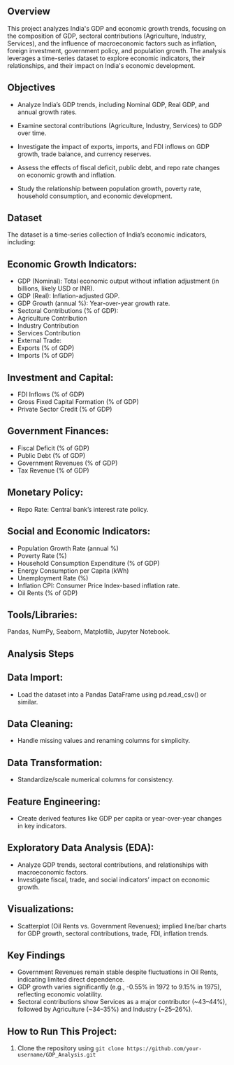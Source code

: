 ## Overview

This project analyzes India's GDP and economic growth trends, focusing on the composition of GDP, sectoral contributions (Agriculture, Industry, Services), and the influence of macroeconomic factors such as inflation, foreign investment, government policy, and population growth. The analysis leverages a time-series dataset to explore economic indicators, their relationships, and their impact on India's economic development.
## Objectives

* Analyze India’s GDP trends, including Nominal GDP, Real GDP, and annual growth rates.

* Examine sectoral contributions (Agriculture, Industry, Services) to GDP over time.

* Investigate the impact of exports, imports, and FDI inflows on GDP growth, trade balance, and currency reserves.

* Assess the effects of fiscal deficit, public debt, and repo rate changes on economic growth and inflation.

* Study the relationship between population growth, poverty rate, household consumption, and economic development.

## Dataset

The dataset is a time-series collection of India’s economic indicators, including:
## Economic Growth Indicators:
* GDP (Nominal): Total economic output without inflation adjustment (in billions, likely USD or INR).
* GDP (Real): Inflation-adjusted GDP.
* GDP Growth (annual %): Year-over-year growth rate.
* Sectoral Contributions (% of GDP):
* Agriculture Contribution
* Industry Contribution
* Services Contribution
* External Trade:
* Exports (% of GDP)
* Imports (% of GDP)
## Investment and Capital:
* FDI Inflows (% of GDP)
* Gross Fixed Capital Formation (% of GDP)
* Private Sector Credit (% of GDP)
## Government Finances:
* Fiscal Deficit (% of GDP)
* Public Debt (% of GDP)
* Government Revenues (% of GDP)
* Tax Revenue (% of GDP)
## Monetary Policy:
* Repo Rate: Central bank’s interest rate policy.
## Social and Economic Indicators:
* Population Growth Rate (annual %)
* Poverty Rate (%)
* Household Consumption Expenditure (% of GDP)
* Energy Consumption per Capita (kWh)
* Unemployment Rate (%)
* Inflation CPI: Consumer Price Index-based inflation rate.
* Oil Rents (% of GDP)

## Tools/Libraries: 
 Pandas, NumPy, Seaborn, Matplotlib, Jupyter Notebook.

## Analysis Steps
## Data Import:
* Load the dataset into a Pandas DataFrame using pd.read_csv() or similar.
## Data Cleaning:
* Handle missing values and renaming columns for simplicity.
## Data Transformation:
* Standardize/scale numerical columns for consistency.
## Feature Engineering:
* Create derived features like GDP per capita or year-over-year changes in key indicators.
## Exploratory Data Analysis (EDA):
* Analyze GDP trends, sectoral contributions, and relationships with macroeconomic factors.
* Investigate fiscal, trade, and social indicators’ impact on economic growth.

## Visualizations: 
* Scatterplot (Oil Rents vs. Government Revenues); implied line/bar charts for GDP growth, sectoral contributions, trade, FDI, inflation trends.
## Key Findings
* Government Revenues remain stable despite fluctuations in Oil Rents, indicating limited direct dependence.
* GDP growth varies significantly (e.g., -0.55% in 1972 to 9.15% in 1975), reflecting economic volatility.
* Sectoral contributions show Services as a major contributor (~43–44%), followed by Agriculture (~34–35%) and Industry (~25–26%).
## How to Run This Project:
1. Clone the repository using `git clone https://github.com/your-username/GDP_Analysis.git`
